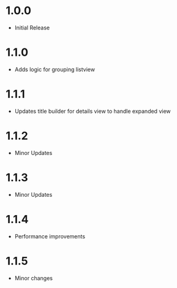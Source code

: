 # 1.0.0
* Initial Release

# 1.1.0
* Adds logic for grouping listview

# 1.1.1
* Updates title builder for details view to handle expanded view

# 1.1.2
* Minor Updates

# 1.1.3
* Minor Updates

# 1.1.4
* Performance improvements

# 1.1.5
* Minor changes